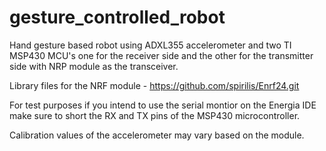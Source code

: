# gesture_controlled_robot
Hand gesture based robot using ADXL355 accelerometer and  two TI MSP430 MCU's one for the receiver side and the other for the transmitter side with NRP module as the transceiver.

Library files for the NRF module - https://github.com/spirilis/Enrf24.git

For test purposes if you intend to use the serial montior on the Energia IDE make sure to short the RX and TX pins of the MSP430 microcontroller.

Calibration values of the accelerometer may vary based on the module.
